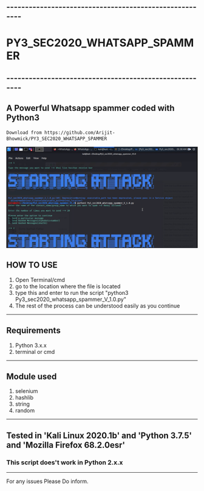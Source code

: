 ## -------------------------------------------------------
# PY3_SEC2020_WHATSAPP_SPAMMER
## -------------------------------------------------------
## A Powerful Whatsapp spammer coded with Python3
    Download from https://github.com/Arijit-Bhowmick/PY3_SEC2020_WHATSAPP_SPAMMER
![PY3_SEC2020_WHATSAPP_SPAMMER](https://github.com/Arijit-Bhowmick/PY3_SEC2020_WHATSAPP_SPAMMER/blob/master/Pictures/PY3_SEC2020_WHATSAPP_SPAMMER.png)

## HOW TO USE
1. Open Terminal/cmd
2. go to the location where the file is located
3. type this and enter to run the script 
    "python3 Py3_sec2020_whatsapp_spammer_V_1.0.py"
4. The rest of the process can be understood easily as you continue
---------------------------------------------------------------
## Requirements
1. Python 3.x.x
2. terminal or cmd
---------------------------------------------------------------
## Module used
1. selenium
2. hashlib
3. string
4. random
---------------------------------------------------------------
## Tested in 'Kali Linux 2020.1b' and 'Python 3.7.5' and 'Mozilla Firefox 68.2.0esr'
### This script does't work in Python 2.x.x
---------------------------------------------------------------
For any issues Please Do inform.
